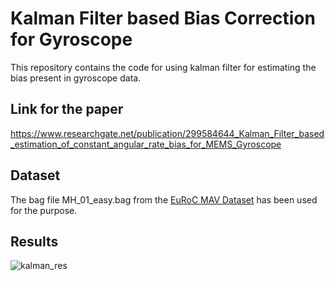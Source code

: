 # Kalman Filter based Bias Correction for Gyroscope

This repository contains the code for using kalman filter for estimating the bias
present in gyroscope data. 

## Link for the paper
https://www.researchgate.net/publication/299584644_Kalman_Filter_based_estimation_of_constant_angular_rate_bias_for_MEMS_Gyroscope

## Dataset
The bag file MH_01_easy.bag from the [EuRoC MAV Dataset](https://projects.asl.ethz.ch/datasets/doku.php?id=kmavvisualinertialdatasets) has been used for the purpose.

## Results

![kalman_res](https://user-images.githubusercontent.com/25313941/41195574-ab935928-6c4d-11e8-9046-b9253c6411c1.png)


